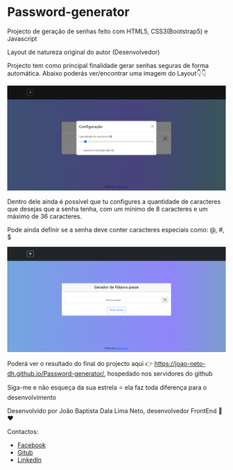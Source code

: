 # Password-generator

Projecto de geração de senhas feito com HTML5, CSS3(Bootstrap5) e Javascript

Layout de natureza original do autor (Desenvolvedor)

Projecto tem como principal finalidade gerar senhas seguras de forma automática.
Abaixo poderás ver/encontrar uma imagem do Layout👇👇

<img src="./.github/layout-password-generator-config.png" title="Layout do projecto">

Dentro dele ainda é possível que tu configures a quantidade de caracteres que desejas que a senha tenha,
com um mínimo de 8 caracteres e um máximo de 36 caracteres.

Pode ainda definir se a senha deve conter caracteres especiais como: @, #, $

<img src="./.github/layout-password-generator.png" title="Layout do projecto - modal de configurações">


Poderá ver o resultado do final do projecto aqui 👉 <a href="https://joao-neto-dh.github.io/Password-generator/" target="_blank">https://joao-neto-dh.github.io/Password-generator/</a>, hospedado nos servidores do github

Siga-me e não esqueça da sua estrela ⭐ ela faz toda diferença para o desenvolvimento

Desenvolvido por João Baptista Dala Lima Neto, desenvolvedor FrontEnd 🤩❤

Contactos:
    <ul>
        <li><a href="https://www.facebook.com/profile.php?id=100008974907202" target="_blank">Facebook</a></li>
        <li><a href="https://github.com/Joao-Neto-DH" target="_blank">Gitub</a></li>
        <li><a href="https://www.linkedin.com/in/jo%C3%A3o-neto-aa2481225/" target="_blank">Linkedln</a></li>
    </ul>